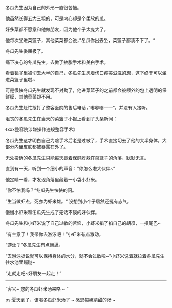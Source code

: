 

冬瓜先生因为自己的外形一直很苦恼。

他虽然长得五大三粗的，可是内心却是个柔软的瓜。

好多菜都不愿意和他做朋友，因为他个子太庞大了。

他每次坐进菜篮子，其他菜菜都会说，”冬瓜你出去坐，菜篮子都装不下了。“

冬瓜先生委屈极了。

痛下决心的冬瓜先生，去做了抽脂手术和美白手术。

看着镜子里被切去大半的自己，冬瓜先生忍着伤口疼美滋滋的想，这下终于可以坐进菜篮子里啦~

可是很快冬瓜先生就发现不对劲了，他进菜篮子的之前都会被额外的包上透明的保鲜膜，其他菜菜却不用。

冬瓜先生赶忙拨打了整容医院的售后电话，”嘟嘟嘟——“，并没有人接听。

沮丧的冬瓜先生在当天的菜篮子小报上看到了头条新闻：

《xxx整容院涉嫌操作违规整容手术》

冬瓜先生这才明白自己为啥手术后老是过敏了，手术直接切去了他的大半身体，大部分内里皮肤都被暴露在外了。

无处投诉的冬瓜先生只能每天裹着保鲜膜躲在菜篮子的角落，默默无言。

直到有一天，听到一个细小的声音：”你怎么啦大伙伴~“

他定睛一看，才发现角落里藏着一小袋小虾米。

”你不怕我吗？“冬瓜先生怯怯的问。

”生当做虾杰，死亦为虾米雄。“ 没想到小个子居然还挺有志气。

慢慢小虾米和冬瓜先生成了无话不谈的好伙伴。

冬瓜先生和小虾米说了自己过敏的苦恼，小虾米掐了掐自己的胡须，一摆尾巴~

“有主意了！我带你去游泳吧！”小虾米有点激动。

“游泳？”冬瓜先生有点懵逼。

“去游泳据说就可以保持身体的水分，就不会过敏啦~”小虾米说着就拉着冬瓜先生往水池里蹦跶~

“走就走吧~好朋友一起走！”

***

”客官~ 您的冬瓜虾米汤来咯 ~ “ 

ps:夏天到了，该喝冬瓜虾米汤了 ~ 感恩每碗清甜的汤 ~
